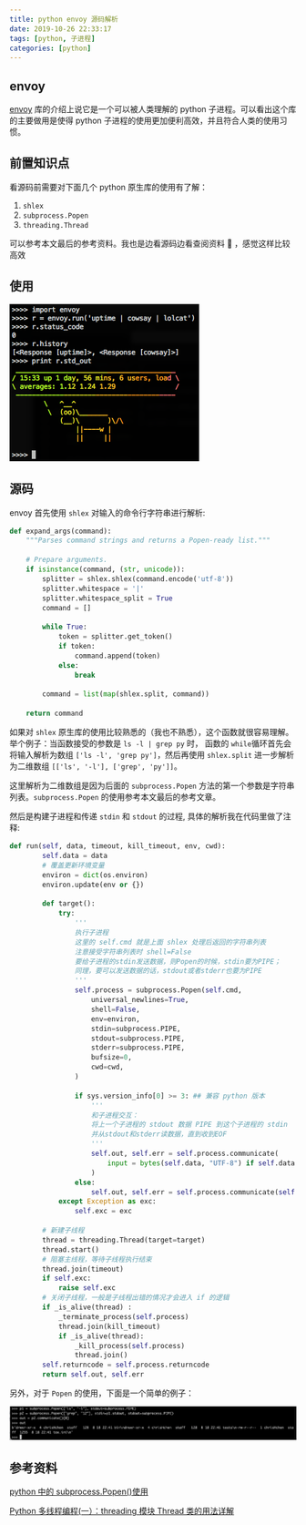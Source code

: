 ```yaml
---
title: python envoy 源码解析
date: 2019-10-26 22:33:17
tags: [python, 子进程]
categories: [python]
---
```


## envoy

[envoy](https://github.com/not-kennethreitz/envoy) 库的介绍上说它是一个可以被人类理解的 python 子进程。可以看出这个库的主要做用是使得 python 子进程的使用更加便利高效，并且符合人类的使用习惯。

## 前置知识点

看源码前需要对下面几个 python 原生库的使用有了解：

1. `shlex`
2. `subprocess.Popen`
3. `threading.Thread`

可以参考本文最后的参考资料。我也是边看源码边看查阅资料 🙂 ，感觉这样比较高效

<!--more-->

## 使用

![](/static/python/envoy.png)

## 源码

envoy 首先使用 `shlex` 对输入的命令行字符串进行解析:

```python
def expand_args(command):
    """Parses command strings and returns a Popen-ready list."""

    # Prepare arguments.
    if isinstance(command, (str, unicode)):
        splitter = shlex.shlex(command.encode('utf-8'))
        splitter.whitespace = '|'
        splitter.whitespace_split = True
        command = []

        while True:
            token = splitter.get_token()
            if token:
                command.append(token)
            else:
                break

        command = list(map(shlex.split, command))

    return command
```

如果对 `shlex` 原生库的使用比较熟悉的（我也不熟悉），这个函数就很容易理解。
举个例子：当函数接受的参数是 `ls -l | grep py` 时， 函数的 `while`循环首先会将输入解析为数组 `['ls -l', 'grep py']`，然后再使用 `shlex.split` 进一步解析为二维数组 `[['ls', '-l'], ['grep', 'py']]`。

这里解析为二维数组是因为后面的 `subprocess.Popen` 方法的第一个参数是字符串列表。`subprocess.Popen` 的使用参考本文最后的参考文章。

然后是构建子进程和传递 `stdin` 和 `stdout` 的过程, 具体的解析我在代码里做了注释:

```python
def run(self, data, timeout, kill_timeout, env, cwd):
        self.data = data
        # 覆盖更新环境变量
        environ = dict(os.environ)
        environ.update(env or {})

        def target():
            try:
                '''
                执行子进程
                这里的 self.cmd 就是上面 shlex 处理后返回的字符串列表
                注意接受字符串列表时 shell=False
                要给子进程的stdin发送数据，则Popen的时候，stdin要为PIPE；
                同理，要可以发送数据的话，stdout或者stderr也要为PIPE
                '''
                self.process = subprocess.Popen(self.cmd,
                    universal_newlines=True,
                    shell=False,
                    env=environ,
                    stdin=subprocess.PIPE,
                    stdout=subprocess.PIPE,
                    stderr=subprocess.PIPE,
                    bufsize=0,
                    cwd=cwd,
                )

                if sys.version_info[0] >= 3: ## 兼容 python 版本
                    '''
                    和子进程交互：
                    将上一个子进程的 stdout 数据 PIPE 到这个子进程的 stdin
                    并从stdout和stderr读数据，直到收到EOF
                    '''
                    self.out, self.err = self.process.communicate(
                        input = bytes(self.data, "UTF-8") if self.data else None
                    )
                else:
                    self.out, self.err = self.process.communicate(self.data)
            except Exception as exc:
                self.exc = exc

        # 新建子线程
        thread = threading.Thread(target=target)
        thread.start()
        # 阻塞主线程，等待子线程执行结束
        thread.join(timeout)
        if self.exc:
            raise self.exc
        # 关闭子线程，一般是子线程出错的情况才会进入 if 的逻辑
        if _is_alive(thread) :
            _terminate_process(self.process)
            thread.join(kill_timeout)
            if _is_alive(thread):
                _kill_process(self.process)
                thread.join()
        self.returncode = self.process.returncode
        return self.out, self.err
```

另外，对于 `Popen` 的使用，下面是一个简单的例子：

![](/static/python/Popen.png)

## 参考资料

[python 中的 subprocess.Popen()使用](https://blog.csdn.net/qq_34355232/article/details/87709418)

[Python 多线程编程(一）：threading 模块 Thread 类的用法详解](https://blog.csdn.net/briblue/article/details/85101144)
